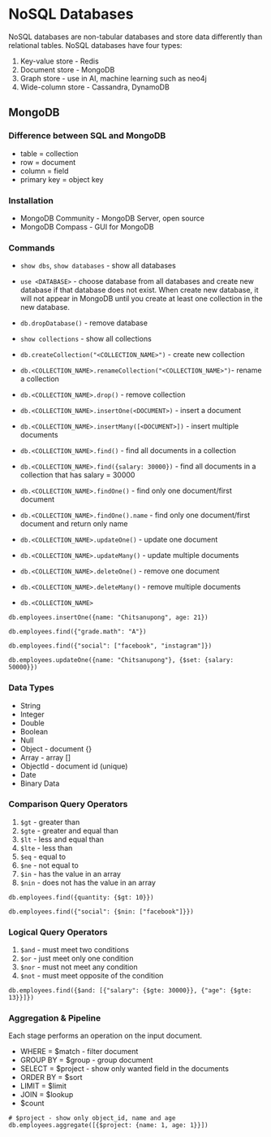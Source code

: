 # NoSQL Databases

NoSQL databases are non-tabular databases and store data differently than relational tables. NoSQL databases have four types:

1. Key-value store - Redis
2. Document store - MongoDB
3. Graph store - use in AI, machine learning such as neo4j
4. Wide-column store - Cassandra, DynamoDB

## MongoDB

### Difference between SQL and MongoDB

- table = collection
- row = document
- column = field
- primary key = object key

### Installation

- MongoDB Community - MongoDB Server, open source
- MongoDB Compass - GUI for MongoDB

### Commands

- `show dbs`, `show databases` - show all databases
- `use <DATABASE>` - choose database from all databases and create new database if that database does not exist. When create new database, it will not appear in MongoDB until you create at least one collection in the new database.
- `db.dropDatabase()` - remove database
- `show collections` - show all collections
- `db.createCollection("<COLLECTION_NAME>")` - create new collection
- `db.<COLLECTION_NAME>.renameCollection("<COLLECTION_NAME>")`- rename a collection
- `db.<COLLECTION_NAME>.drop()` - remove collection
- `db.<COLLECTION_NAME>.insertOne(<DOCUMENT>)` - insert a document
- `db.<COLLECTION_NAME>.insertMany([<DOCUMENT>])` - insert multiple documents

- `db.<COLLECTION_NAME>.find()` - find all documents in a collection
- `db.<COLLECTION_NAME>.find({salary: 30000})` - find all documents in a collection that has salary = 30000
- `db.<COLLECTION_NAME>.findOne()` - find only one document/first document
- `db.<COLLECTION_NAME>.findOne().name` - find only one document/first document and return only name
- `db.<COLLECTION_NAME>.updateOne()` - update one document
- `db.<COLLECTION_NAME>.updateMany()` - update multiple documents
- `db.<COLLECTION_NAME>.deleteOne()` - remove one document
- `db.<COLLECTION_NAME>.deleteMany()` - remove multiple documents
- `db.<COLLECTION_NAME>`

```
db.employees.insertOne({name: "Chitsanupong", age: 21})

db.employees.find({"grade.math": "A"})

db.employees.find({"social": ["facebook", "instagram"]})

db.employees.updateOne({name: "Chitsanupong"}, {$set: {salary: 50000}})
```

### Data Types

- String
- Integer
- Double
- Boolean
- Null
- Object - document {}
- Array - array []
- ObjectId - document id (unique)
- Date
- Binary Data

### Comparison Query Operators

1. `$gt` - greater than
2. `$gte` - greater and equal than
3. `$lt` - less and equal than
4. `$lte` - less than
5. `$eq` - equal to
6. `$ne` - not equal to
7. `$in` - has the value in an array
8. `$nin` - does not has the value in an array

```
db.employees.find({quantity: {$gt: 10}})

db.employees.find({"social": {$nin: ["facebook"]}})
```

### Logical Query Operators

1. `$and` - must meet two conditions
1. `$or` - just meet only one condition
1. `$nor` - must not meet any condition
1. `$not` - must meet opposite of the condition

```
db.employees.find({$and: [{"salary": {$gte: 30000}}, {"age": {$gte: 13}}]})
```

### Aggregation & Pipeline

Each stage performs an operation on the input document.

- WHERE = $match - filter document
- GROUP BY = $group - group document
- SELECT = $project - show only wanted field in the documents
- ORDER BY = $sort
- LIMIT = $limit
- JOIN = $lookup
- $count

```
# $project - show only object_id, name and age
db.employees.aggregate([{$project: {name: 1, age: 1}}])
```
